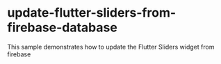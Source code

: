 # update-flutter-sliders-from-firebase-database
This sample demonstrates how to update the Flutter Sliders widget from firebase

